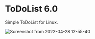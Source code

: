 # ToDoList 6.0
Simple ToDoList for Linux.

![Screenshot from 2022-04-28 12-55-40](https://user-images.githubusercontent.com/52569279/165746694-82dd61b7-f840-4f46-9d19-5218d7a278a9.png)
